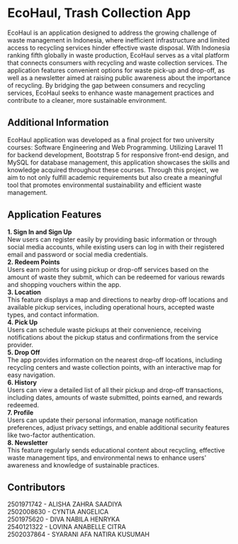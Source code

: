 # EcoHaul, Trash Collection App
EcoHaul is an application designed to address the growing challenge of waste management in Indonesia, where inefficient infrastructure and limited access to recycling services hinder effective waste disposal. With Indonesia ranking fifth globally in waste production, EcoHaul serves as a vital platform that connects consumers with recycling and waste collection services. The application features convenient options for waste pick-up and drop-off, as well as a newsletter aimed at raising public awareness about the importance of recycling. By bridging the gap between consumers and recycling services, EcoHaul seeks to enhance waste management practices and contribute to a cleaner, more sustainable environment.

## Additional Information
EcoHaul application was developed as a final project for two university courses: Software Engineering and Web Programming. Utilizing Laravel 11 for backend development, Bootstrap 5 for responsive front-end design, and MySQL for database management, this application showcases the skills and knowledge acquired throughout these courses. Through this project, we aim to not only fulfill academic requirements but also create a meaningful tool that promotes environmental sustainability and efficient waste management.

## Application Features
**1. Sign In and Sign Up**  
   New users can register easily by providing basic information or through social media accounts, while existing users can log in with their registered email and password or social media credentials.  
**2. Redeem Points**  
Users earn points for using pickup or drop-off services based on the amount of waste they submit, which can be redeemed for various rewards and shopping vouchers within the app.  
**3. Location**  
This feature displays a map and directions to nearby drop-off locations and available pickup services, including operational hours, accepted waste types, and contact information.  
**4. Pick Up**  
Users can schedule waste pickups at their convenience, receiving notifications about the pickup status and confirmations from the service provider.  
**5. Drop Off**  
The app provides information on the nearest drop-off locations, including recycling centers and waste collection points, with an interactive map for easy navigation.  
**6. History**  
Users can view a detailed list of all their pickup and drop-off transactions, including dates, amounts of waste submitted, points earned, and rewards redeemed.  
**7. Profile**  
Users can update their personal information, manage notification preferences, adjust privacy settings, and enable additional security features like two-factor authentication.  
**8. Newsletter**  
This feature regularly sends educational content about recycling, effective waste management tips, and environmental news to enhance users' awareness and knowledge of sustainable practices.  

## Contributors
2501971742 - ALISHA ZAHRA SAADIYA   
2502008630 - CYNTIA ANGELICA  
2501975620 - DIVA NABILA HENRYKA  
2540121322 - LOVINA ANABELLE CITRA  
2502037864 - SYARANI AFA NATIRA KUSUMAH  
